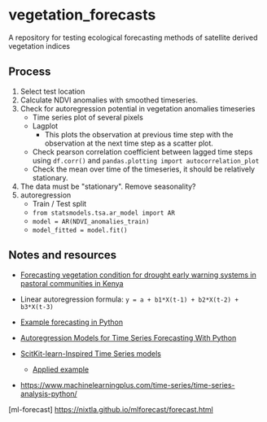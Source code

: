 # vegetation_forecasts
A repository for testing ecological forecasting methods of satellite derived vegetation indices

## Process

1. Select test location
2. Calculate NDVI anomalies with smoothed timeseries.
3. Check for autoregression potential in vegetation anomalies timeseries
   * Time series plot of several pixels
   * Lagplot
     * This plots the observation at previous time step with the observation at the next time step as a scatter plot.
   * Check pearson correlation coefficient between lagged time steps using `df.corr()` and `pandas.plotting import autocorrelation_plot`
   * Check the mean over time of the timeseries, it should be relatively stationary.
4. The data must be "stationary". Remove seasonality? 
5. autoregression
   * Train / Test split
   * `from statsmodels.tsa.ar_model import AR`
   * `model = AR(NDVI_anomalies_train)`
   * `model_fitted = model.fit()`

## Notes and resources
* [Forecasting vegetation condition for drought early warning systems in pastoral communities in Kenya](https://www.sciencedirect.com/science/article/pii/S003442572030256X)
* Linear autoregression formula: `y = a + b1*X(t-1) + b2*X(t-2) + b3*X(t-3)`
* [Example forecasting in Python](https://pythondata.com/forecasting-time-series-autoregression/)
* [Autoregression Models for Time Series Forecasting With Python](https://machinelearningmastery.com/autoregression-models-time-series-forecasting-python/)
* [ScitKit-learn-Inspired Time Series models](https://github.com/EthanRosenthal/skits)
  * [Applied example](https://www.ethanrosenthal.com/2018/03/22/time-series-for-scikit-learn-people-part2/)
  
* https://www.machinelearningplus.com/time-series/time-series-analysis-python/

[ml-forecast]
https://nixtla.github.io/mlforecast/forecast.html
